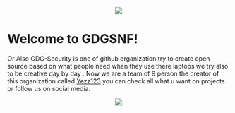 
<p align="center">
  <img src="https://github.com/GDGSNF/GDGSNF.github.io/blob/master/images/header/Readme logo.jpeg"/>
</p>


# Welcome to GDGSNF!

Or Also GDG-Security is one of github organization try to create open source based on what people need when they use there laptops we try also to be creative day by day . Now we are a team of 9 person the creator of this organization called [Yezz123](https://github.com/yezz123) you can check all what u want on projects or follow us on social media.

<p align="center">
	<a href="https://twitter.com/GDGSNF1">
  <code><img src="https://img.shields.io/badge/GDGSNF1%20-%231DA1F2.svg?&style=for-the-badge&logo=Twitter&logoColor=white"/></code>
  </a>
</p>
